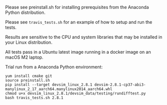 Please see preinstall.sh for installing prerequisites from the Anaconda Python distribution.

Please see ``travis_tests.sh`` for an example of how to setup and run the tests.

Results are sensitive to the CPU and system libraries that may be installed in your Linux distribution.

All tests pass in a Ubuntu latest image running in a docker image on an macOS M2 laptop.

Trial run from a Anaconda Python environment:
```
yum install cmake git
source preinstall.sh
pip install --target devsim_linux_2.8.1 devsim-2.8.1-cp37-abi3-manylinux_2_17_aarch64.manylinux2014_aarch64.whl
chmod u+x devsim_linux_2.8.1/devsim_data/testing/rundifftest.py
bash travis_tests.sh 2.8.1
```

